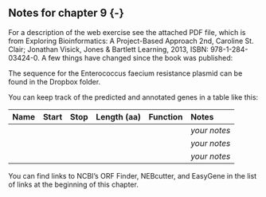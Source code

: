 ## Notes for chapter 9 {-}

For a description of the web exercise see the attached PDF file, which is from Exploring Bioinformatics: A Project-Based Approach 2nd, Caroline St. Clair; Jonathan Visick, Jones & Bartlett Learning, 2013, ISBN: 978-1-284-03424-0. A few things have changed since the book was published: 

The sequence for the Enterococcus faecium resistance plasmid can be found in the Dropbox folder.

You can keep track of the predicted and annotated genes in a table like this:

| 	Name |	Start |	Stop | 	Length (aa) |	Function | Notes |
|:-----|:-------|:-----|:-------------|:---------|:------|
|      |        |      |              |      | *your notes*   |
|      |        |      |              |      | *your notes*   |
|      |        |      |              |      | *your notes*   |

				
You can find links to NCBI’s ORF Finder, NEBcutter, and EasyGene in the list of links at the beginning of this chapter.


